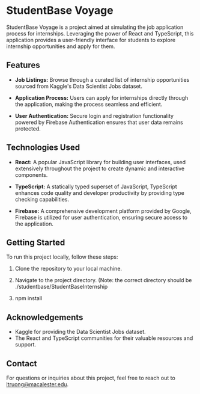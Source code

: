# StudentBase Voyage

StudentBase Voyage is a project aimed at simulating the job application process for internships. Leveraging the power of React and TypeScript, this application provides a user-friendly interface for students to explore internship opportunities and apply for them.

## Features

- **Job Listings:** Browse through a curated list of internship opportunities sourced from Kaggle's Data Scientist Jobs dataset.
  
- **Application Process:** Users can apply for internships directly through the application, making the process seamless and efficient.

- **User Authentication:** Secure login and registration functionality powered by Firebase Authentication ensures that user data remains protected.

## Technologies Used

- **React:** A popular JavaScript library for building user interfaces, used extensively throughout the project to create dynamic and interactive components.

- **TypeScript:** A statically typed superset of JavaScript, TypeScript enhances code quality and developer productivity by providing type checking capabilities.

- **Firebase:** A comprehensive development platform provided by Google, Firebase is utilized for user authentication, ensuring secure access to the application.

## Getting Started

To run this project locally, follow these steps:

1. Clone the repository to your local machine. 

2. Navigate to the project directory. (Note: the correct directory should be ./studentbase/StudentBaseInternship

3. npm install

## Acknowledgements

- Kaggle for providing the Data Scientist Jobs dataset.
- The React and TypeScript communities for their valuable resources and support.

## Contact

For questions or inquiries about this project, feel free to reach out to [ltruong@macalester.edu](mailto:ltruong@macalester.edu).

